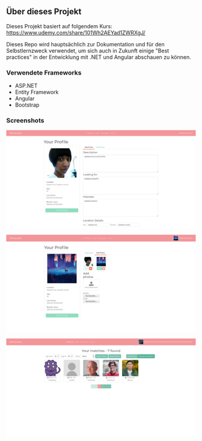 ## Über dieses Projekt
Dieses Projekt basiert auf folgendem Kurs: https://www.udemy.com/share/101Wh2AEYad1ZWRXgJ/

Dieses Repo wird hauptsächlich zur Dokumentation und für den Selbstlernzweck verwendet,
um sich auch in Zukunft einige "Best practices" in der Entwicklung
mit .NET und Angular abschauen zu können.


### Verwendete Frameworks

- ASP.NET
- Entity Framework
- Angular
- Bootstrap

### Screenshots

![Profil bearbeiten](/screenshots/datingapp_v10_1.png?raw=true "Profil bearbeiten")

![Fotos hochladen](/screenshots/datingapp_v11.png?raw=true "Fotos hochladen")

![Nutzerübersicht](/screenshots/datingapp_v13.png?raw=true "Nutzerübersicht")
